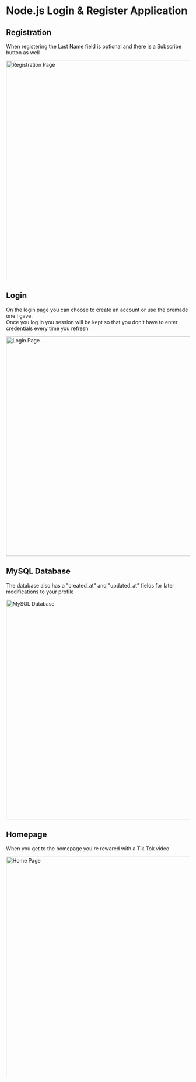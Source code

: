 # Node.js Login & Register Application

## Registration
<p>When registering the Last Name field is optional and there is a Subscribe button as well</p>
<img src="https://imgur.com/JcNGz7O.png" width="600" title="Registration Page">

## Login
<p>On the login page you can choose to create an account or use the premade one I gave. <br>
Once you log in you session will be kept so that you don't have to enter credentials every time you refresh</p>
<img src="https://imgur.com/8hMew9U.png" width="600" title="Login Page">

## MySQL Database
<p>The database also has a "created_at" and "updated_at" fields for later modifications to your profile</p>
<img src="https://imgur.com/IOEX10h.png" width="600" title="MySQL Database">

## Homepage 
<p>When you get to the homepage you're rewared with a Tik Tok video</p>
<img src="https://imgur.com/OUc1h3H.png" width="600" title="Home Page">